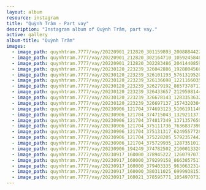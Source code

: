 ```yaml
---
layout: album
resource: instagram
title: "Quỳnh Trâm - Part vay"
description: "Instagram album of Quỳnh Trâm, part vay."
active: gallery
album-title: "Quỳnh Trâm"
images:
  - image_path: quynhtram.7777/vay/20220901_212820_301159893_2008884422650472_5498490195871786352_n.jpg
  - image_path: quynhtram.7777/vay/20220901_212820_302164710_1059245848315551_5348410637380459924_n.jpg
  - image_path: quynhtram.7777/vay/20220901_212820_302283486_2041440859390811_8138892286791757008_n.jpg
  - image_path: quynhtram.7777/vay/20230120_223239_326042886_192880456622707_2667603312839815889_n.jpg
  - image_path: quynhtram.7777/vay/20230120_223239_326101193_5761319520648092_3921911219003742693_n.jpg
  - image_path: quynhtram.7777/vay/20230120_223239_326136698_1221166035154716_9007194188398131215_n.jpg
  - image_path: quynhtram.7777/vay/20230120_223239_326279192_865737871175759_8226027060181423101_n.jpg
  - image_path: quynhtram.7777/vay/20230120_223239_326433657_212959814473863_3561123937502320745_n.jpg
  - image_path: quynhtram.7777/vay/20230120_223239_326678143_1283353632226571_3425141174955146026_n.jpg
  - image_path: quynhtram.7777/vay/20230120_223239_326697137_157432030410024_3420365673632022223_n.jpg
  - image_path: quynhtram.7777/vay/20230906_121704_374693123_510619114608949_4893392538051661635_n.jpg
  - image_path: quynhtram.7777/vay/20230906_121704_374715043_1329211377683763_3722982608680375345_n.jpg
  - image_path: quynhtram.7777/vay/20230906_121704_374817349_1371357650447346_8706724940201693293_n.jpg
  - image_path: quynhtram.7777/vay/20230906_121704_375111736_7636837396344053_4841104951015562302_n.jpg
  - image_path: quynhtram.7777/vay/20230906_121704_375131317_624955772836696_8132328496819960401_n.jpg
  - image_path: quynhtram.7777/vay/20230906_121704_375228205_579235744236820_4400878874960427418_n.jpg
  - image_path: quynhtram.7777/vay/20230906_121704_375729935_1287351011924371_450380830123760186_n.jpg
  - image_path: quynhtram.7777/vay/20230906_194249_374782502_210001332073785_304027630187670107_n.jpg
  - image_path: quynhtram.7777/vay/20230917_160000_378945222_1260797071248319_1503094681636471577_n.jpg
  - image_path: quynhtram.7777/vay/20230917_160000_379299158_866385751787787_1629617761913680336_n.jpg
  - image_path: quynhtram.7777/vay/20230917_160000_379403335_963063231452589_7455323010985532304_n.jpg
  - image_path: quynhtram.7777/vay/20230917_160000_380311025_699993815324438_3116456441577215663_n.jpg
  - image_path: quynhtram.7777/vay/20230917_160021_378595771_1054970732341323_1305213670819642398_n.jpg
---
```

